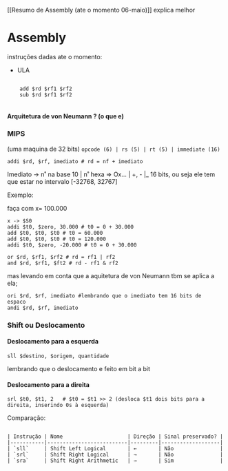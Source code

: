 [[Resumo de Assembly (ate o momento 06-maio)]] explica melhor
# Assembly

instruções dadas ate o momento:

- ULA
``` Assembly

	add $rd $rf1 $rf2
	sub $rd $rf1 $rf2
	
```

#### **Arquitetura de von Neumann** ? (o que e)

### MIPS
(uma maquina de 32 bits)
``` opcode (6) | rs (5) | rt (5) | immediate (16) ```


```Assembly
addi $rd, $rf, imediato # rd = nf + imediato
```

Imediato -> n˚ na base 10
|          		   n˚ hexa => Ox... 
|        		   +, -
|_ 16 bits, ou seja ele tem que estar no intervalo \[-32768, 32767]

Exemplo:

faça com x= 100.000
```Assembly
x -> $S0
addi $t0, $zero, 30.000 # t0 = 0 + 30.000
add $t0, $t0, $t0 # t0 = 60.000
add $t0, $t0, $t0 # t0 = 120.000
addi $t0, $zero, -20.000 # t0 = 0 + 30.000
```

``` Assembly
or $rd, $rf1, $rf2 # rd = rf1 | rf2
and $rd, $rf1, $ft2 # rd - rf1 & rf2
```

mas levando em conta que a aquitetura de von Neumann tbm se aplica a ela;

``` Assembly
ori $rd, $rf, imediato #lembrando que o imediato tem 16 bits de                                espaco
andi $rd, $rf, imediato
```

### Shift ou Deslocamento

#### Deslocamento para a esquerda 

```Assembly
sll $destino, $origem, quantidade
```
lembrando que o deslocamento e feito em bit a bit

#### Deslocamento para a direita

```Assembly
srl $t0, $t1, 2   # $t0 = $t1 >> 2 (desloca $t1 dois bits para a direita, inserindo 0s à esquerda)
```

Comparação:
```

| Instrução | Nome                     | Direção | Sinal preservado? |
|-----------|--------------------------|---------|-------------------|
| `sll`     | Shift Left Logical       | ←       | Não               |
| `srl`     | Shift Right Logical      | →       | Não               |
| `sra`     | Shift Right Arithmetic   | →       | Sim               |
```

